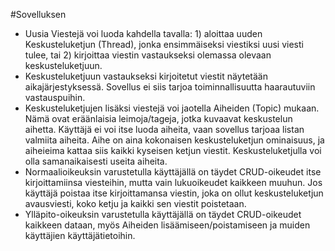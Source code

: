 #Sovelluksen 
* Uusia Viestejä voi luoda kahdella tavalla: 1) aloittaa uuden Keskusteluketjun (Thread), jonka ensimmäiseksi viestiksi uusi viesti tulee, tai 2) kirjoittaa viestin vastaukseksi olemassa olevaan keskusteluketjuun.
* Keskusteluketjuun vastaukseksi kirjoitetut viestit näytetään aikajärjestyksessä. Sovellus ei siis tarjoa toiminnallisuutta haarautuviin vastauspuihin.
* Keskusteluketjujen lisäksi viestejä voi jaotella Aiheiden (Topic) mukaan. Nämä ovat eräänlaisia leimoja/tageja, jotka kuvaavat keskustelun aihetta. Käyttäjä ei voi itse luoda aiheita, vaan sovellus tarjoaa listan valmiita aiheita. Aihe on aina kokonaisen keskusteluketjun ominaisuus, ja aiheieima kattaa siis kaikki kyseisen ketjun viestit. Keskusteluketjulla voi olla samanaikaisesti useita aiheita.
* Normaalioikeuksin varustetulla käyttäjällä on täydet CRUD-oikeudet itse kirjoittamiinsa viesteihin, mutta vain lukuoikeudet kaikkeen muuhun. Jos käyttäjä poistaa itse kirjoittamansa viestin, joka on ollut keskusteluketjun avausviesti, koko ketju ja kaikki sen viestit poistetaan.
* Ylläpito-oikeuksin varustetulla käyttäjällä on täydet CRUD-oikeudet kaikkeen dataan, myös Aiheiden lisäämiseen/poistamiseen ja muiden käyttäjien käyttäjätietoihin.
